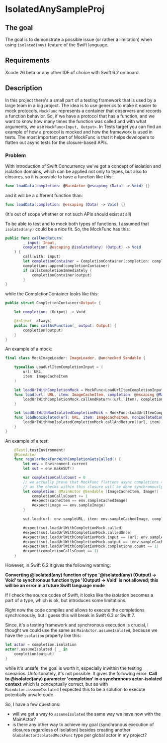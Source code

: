 # IsolatedAnySampleProj

## The goal

The goal is to demonstrate a possible issue (or rather a limitation) when using `isolated(any)` feature of the Swift language.

## Requirements

Xcode 26 beta or any other IDE of choice with Swift 6.2 on board.

## Description

In this project there's a small part of a testing framework that is used by a large team in a big project. The idea is to use generics to make it easier to mock protocols.
`MockFunc` represents a container that observers and records a function behavior. So, if we have a protocol that has a function, and we want to know how many times the function was called and with what arguments, we use `MockFunc<Input, Output>`.
In Tests target you can find an example of how a protocol is mocked and how the framework is used in tests. The most important part of MockFunc is that it helps developers to flatten out async tests for the closure-based APIs.

### Problem

With introduction of Swift Concurrency we've got a concept of isolation and isolation domains, which can be applied not only to types, but also to closures, so it is possible to have a function like this:

```Swift
func loadData(completion: @MainActor @escaping (Data) -> Void) {}
```

and it will be a different function than:
```Swift
func loadData(completion: @escaping (Data) -> Void) {}
```

(It's out of scope whether or not such APIs should exist at all)

To be able to test and to mock both types of functions, I assumed that `isolated(any)` could be a nice fit. So, the MockFunc has this:

```Swift
public func callAndReturn(
		_ input: Input,
		completion: @escaping @isolated(any) (Output) -> Void
	) {
		call(with: input)
		let completionContainer = CompletionContainer(completion: completion)
		completions.append(completionContainer)
		if callsCompletionImmediately {
			completionContainer(output)
		}
}
```

while the CompletionContainer looks like this:

```Swift
public struct CompletionContainer<Output> {

	let completion: (Output) -> Void

	@inline(__always)
	public func callAsFunction(_ output: Output) {
		completion(output)
	}
}
```

An example of a mock:

```Swift
final class MockImageLoader: ImageLoader, @unchecked Sendable {

	typealias LoadUrlItemCompletionInput = (
		url: URL,
		item: ImageCacheItem
	)

	let loadUrlWithCompletionMock = MockFunc<LoadUrlItemCompletionInput, (ImageCacheItem, Image?)>()
	func load(url: URL, item: ImageCacheItem, completion: @escaping @MainActor @Sendable (ImageCacheItem, Image?) -> Void) {
		loadUrlWithCompletionMock.callAndReturn((url, item), completion: completion)
	}

	let loadUrlWithNonIsolatedCompletionMock = MockFunc<LoadUrlItemCompletionInput, (ImageCacheItem, Image?)>()
	func loadNonIsolated(url: URL, item: ImageCacheItem, nonIsolatedCompletion: @escaping @Sendable (ImageCacheItem, Image?) -> Void) {
		loadUrlWithNonIsolatedCompletionMock.callAndReturn((url, item), completion: nonIsolatedCompletion)
	}
}
```

An example of a test:
```Swift
	@Test(.testEnvironment)
	@MainActor
	func regularMockFuncWithCompletionGetsCalled() {
		let env = Environment.current
		let sut = env.makeSUT()

		var completionCallsCount = 0
		// we actually prove that MockFunc flattens async completions to sync code,
		// as the checks within this closure will be done synchronously before the test finishes
		let completion: @MainActor @Sendable (ImageCacheItem, Image?) -> Void = { cacheItem, image in
			completionCallsCount += 1
			#expect(cacheItem == env.sampleCachedImage)
			#expect(image == env.sampleImage)
		}

		sut.load(url: env.sampleURL, item: env.sampleCachedImage, completion: completion)

		#expect(sut.loadUrlWithCompletionMock.called)
		#expect(sut.loadUrlWithCompletionMock.calledOnce)
		#expect(sut.loadUrlWithCompletionMock.input == (url: env.sampleURL, item: env.sampleCachedImage))
		#expect(sut.loadUrlWithCompletionMock.output == (env.sampleCachedImage, env.sampleImage))
		#expect(sut.loadUrlWithCompletionMock.completions.count == 1)
		#expect(completionCallsCount == 1)
	}
```

However, in Swift 6.2 it gives the following warning:

**Converting @isolated(any) function of type '@isolated(any) (Output) -> Void' to synchronous function type '(Output) -> Void' is not allowed; this will be an error in a future Swift language mode**

If I check the source codes of Swift, it looks like the isolation becomes a part of a type, which is ok, but introduces some limitations.

Right now the code compiles and allows to execute the completions synchronously, but I guess this will break in Swift 6.3 or Swift 7.

Since, it's a testing framework and synchronous execution is crucial, I thought we could use the same as `MainActor.assumeIsolated`, because we have the `isolation` property like this:

```Swift
let actor = completion.isolation
actor?.assumeIsolated { _ in
	completion(output)
}
```

while it's unsafe, the goal is worth it, especially inwithin the testing scenarios. 
Unfortunately, it's not possible. It gives the following error: **Call to @isolated(any) parameter 'completion' in a synchronous actor-isolated context**
which is conceptually correct, but as with `MainActor.assumeIsolated` I expected this to be a solution to execute potentially unsafe code.

So, I have a few questions:

* will we get a way to `assumeIsolated` the same way we have now with the MainActor?
* is there any other way to achieve my goal (synchronous execution of closures regardless of isolation) besides creating another `GlobalActorIsolatedMockFunc` type per global actor in my project?
